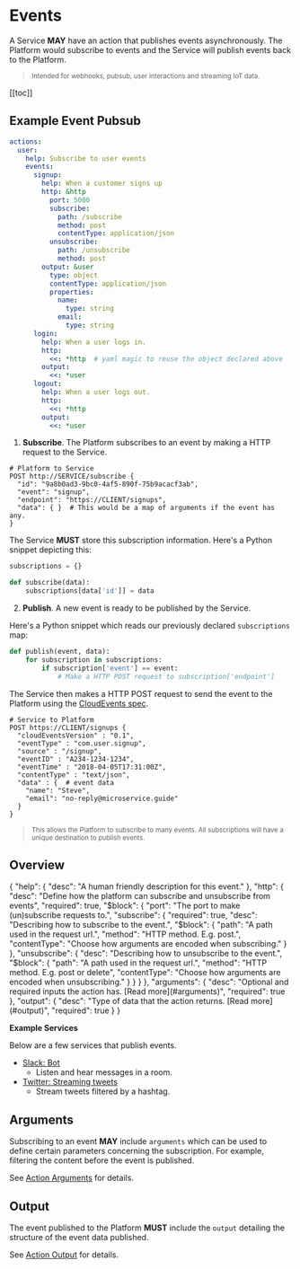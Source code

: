 # Events

<!-- TODO a nice svg illustration showing how this works -->

A Service **MAY** have an action that publishes events asynchronously.
The Platform would subscribe to events and the Service will publish events back to the Platform.

> <small>Intended for webhooks, pubsub, user interactions and streaming IoT data.</small>

[[toc]]

## Example Event Pubsub

```yaml {5,24,30}
actions:
  user:
    help: Subscribe to user events
    events:
      signup:
        help: When a customer signs up
        http: &http
          port: 5000
          subscribe:
            path: /subscribe
            method: post
            contentType: application/json
          unsubscribe:
            path: /unsubscribe
            method: post
        output: &user
          type: object
          contentType: application/json
          properties:
            name:
              type: string
            email:
              type: string
      login:
        help: When a user logs in.
        http:
          <<: *http  # yaml magic to reuse the object declared above
        output: 
          <<: *user
      logout:
        help: When a user logs out.
        http:
          <<: *http
        output:
          <<: *user
```


1. **Subscribe**. The Platform subscribes to an event by making a HTTP request to the Service.
```shell
# Platform to Service
POST http://SERVICE/subscribe {
  "id": "9a8b0ad3-9bc0-4af5-890f-75b9acacf3ab",
  "event": "signup",
  "endpoint": "https://CLIENT/signups",
  "data": { }  # This would be a map of arguments if the event has any.
}
```

The Service **MUST** store this subscription information. Here's a Python snippet depicting this:
```python
subscriptions = {}

def subscribe(data):
    subscriptions[data['id']] = data
```

2. **Publish**. A new event is ready to be published by the Service.

Here's a Python snippet which reads our previously declared `subscriptions` map:

```python
def publish(event, data):
    for subscription in subscriptions:
        if subscription['event'] == event:
            # Make a HTTP POST request to subscription['endpoint']
```

The Service then makes a HTTP POST request to send the event to the Platform using the [CloudEvents spec](https://github.com/cloudevents/spec).

```shell
# Service to Platform
POST https://CLIENT/signups {
  "cloudEventsVersion" : "0.1",
  "eventType" : "com.user.signup",
  "source" : "/signup",
  "eventID" : "A234-1234-1234",
  "eventTime" : "2018-04-05T17:31:00Z",
  "contentType" : "text/json",
  "data" : {  # event data
    "name": "Steve",
    "email": "no-reply@microservice.guide"
  }
}
```

> <small>This allows the Platform to subscribe to many events. 
All subscriptions will have a unique destination to publish events.</small>

## Overview

<json-table>
<p>
{
  "help": {
    "desc": "A human friendly description for this event."    
  },
  "http": {
    "desc": "Define how the platform can subscribe and unsubscribe from events",
    "required": true,
    "$block": {
      "port": "The port to make (un)subscribe requests to.",
      "subscribe": {
        "required": true,
        "desc": "Describing how to subscribe to the event.",
        "$block": {
          "path": "A path used in the request url.",
          "method": "HTTP method. E.g. post.",
          "contentType": "Choose how arguments are encoded when subscribing."
        }
      },
      "unsubscribe": {
        "desc": "Describing how to unsubscribe to the event.",
        "$block": {
          "path": "A path used in the request url.",
          "method": "HTTP method. E.g. post or delete",
          "contentType": "Choose how arguments are encoded when unsubscribing."
        }
      }
    }
  },
  "arguments": {
      "desc": "Optional and required inputs the action has. [Read more](#arguments)",
      "required": true
  },
  "output": {
      "desc": "Type of data that the action returns. [Read more](#output)",
      "required": true
  }
}
</p>
</json-table>


**Example Services**

Below are a few services that publish events.

- [Slack: Bot](https://github.com/microservice/slack/blob/master/microservice.yml)
  - Listen and hear messages in a room.
- [Twitter: Streaming tweets](https://github.com/microservice/twitter/blob/master/microservice.yml)
  - Stream tweets filtered by a hashtag.


## Arguments

<Badge text="actions.$.events.$.arguments" type="info"/>

Subscribing to an event **MAY** include `arguments` which can be used to define certain parameters
concerning the subscription. For example, filtering the content before the event is published.

See [Action Arguments](/schema/actions/#arguments) for details.


## Output

<Badge text="actions.$.events.$.output" type="info"/>

The event published to the Platform **MUST** include the `output` detailing the structure of the event data published.

See [Action Output](/schema/actions/#output) for details.